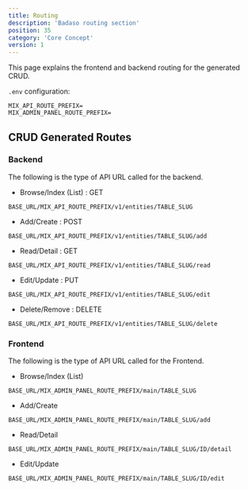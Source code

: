 ```yaml
---
title: Routing
description: 'Badaso routing section'
position: 35
category: 'Core Concept'
version: 1
---
```


This page explains the frontend and backend routing for the generated CRUD.

`.env` configuration:
```[.env]
MIX_API_ROUTE_PREFIX=
MIX_ADMIN_PANEL_ROUTE_PREFIX=
```

## CRUD Generated Routes

### Backend

The following is the type of API URL called for the backend.

* Browse/Index (List) : GET

```
BASE_URL/MIX_API_ROUTE_PREFIX/v1/entities/TABLE_SLUG
```

* Add/Create : POST

```
BASE_URL/MIX_API_ROUTE_PREFIX/v1/entities/TABLE_SLUG/add
```

* Read/Detail : GET

```
BASE_URL/MIX_API_ROUTE_PREFIX/v1/entities/TABLE_SLUG/read
```

* Edit/Update : PUT

```
BASE_URL/MIX_API_ROUTE_PREFIX/v1/entities/TABLE_SLUG/edit
```

* Delete/Remove : DELETE

```
BASE_URL/MIX_API_ROUTE_PREFIX/v1/entities/TABLE_SLUG/delete
```


### Frontend

The following is the type of API URL called for the Frontend.

* Browse/Index (List)

```
BASE_URL/MIX_ADMIN_PANEL_ROUTE_PREFIX/main/TABLE_SLUG
```

* Add/Create

```
BASE_URL/MIX_ADMIN_PANEL_ROUTE_PREFIX/main/TABLE_SLUG/add
```

* Read/Detail

```
BASE_URL/MIX_ADMIN_PANEL_ROUTE_PREFIX/main/TABLE_SLUG/ID/detail
```

* Edit/Update

```
BASE_URL/MIX_ADMIN_PANEL_ROUTE_PREFIX/main/TABLE_SLUG/ID/edit
```